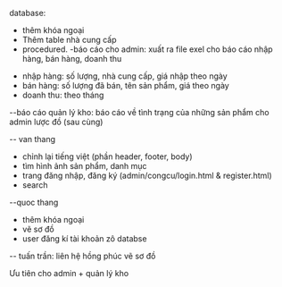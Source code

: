 database:
- thêm khóa ngoại
- Thêm table nhà cung cấp
- procedured.
-báo cáo cho admin: xuất ra file exel cho báo cáo nhập hàng, bán hàng, doanh thu
+ nhập hàng: số lượng, nhà cung cấp, giá nhập theo ngày
+ bán hàng: số lượng đã bán, tên sản phẩm, giá theo ngày
+ doanh thu: theo tháng

--báo cáo quản lý kho:
báo cáo về tình trạng của những sản phẩm cho admin
lược đồ (sau cùng)

-- van thang
- chỉnh lại tiếng việt (phần header, footer, body)
- tìm hình ảnh sản phẩm, danh mục
- trang đăng nhập, đăng ký (admin/congcu/login.html & register.html)
- search

--quoc thang
- thêm khóa ngoại
- vẽ sơ đồ
- user đăng kí tài khoản zô databse

-- tuấn trần:
liên hệ hồng phúc vẽ sơ đồ

Ưu tiên cho admin + quản lý kho
